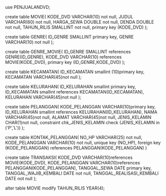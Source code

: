 use PENJUALANDVD;

create table MOVIE(
	KODE_DVD VARCHAR(10) not null,
	JUDUL VARCHAR(60) not null,
	HARGA_SEWA DOUBLE not null,
	DENDA DOUBLE not null,
	TAHUN_RILIS SMALLINT not null,
	primary key (KODE_DVD)
);


create table GENRE(
	ID_GENRE SMALLINT primary key,
	GENRE VARCHAR(10) not null
);

create table GENRE_MOVIE(
	ID_GENRE SMALLINT references GENRE(ID_GENRE),
	KODE_DVD VARCHAR(10) references MOVIE(KODE_DVD),
	primary key (ID_GENRE,KODE_DVD)
);

create table KECAMATAN(
	ID_KECAMATAN smallint (10)primary key,
	KECAMATAN VARCHAR(45)not null
);

create table KELURAHAN(
	ID_KELURAHAN smallint primary key,
	ID_KECAMATAN smallint references KECAMATAN(ID_KECAMATAN),
	KELURAHAN VARCHAR(45)not null
);

create table PELANGGAN(
	KODE_PELANGGAN VARCHAR(10)primary key,
	ID_KELURAHAN smallint references KELURAHAN(ID_KELURAHAN),
	NAMA VARCHAR(45)not null,
	ALAMAT VARCHAR(45)not null,
	JENIS_KELAMIN CHAR(1)not null,
	constraint chk_JENIS_KELAMIN check (JENIS_KELAMIN in ('P','L'))
);

create table KONTAK_PELANGGAN(
	NO_HP VARCHAR(25) not null,
	KODE_PELANGGAN VARCHAR(10) not null,
	unique key (NO_HP),
	foreign key (KODE_PELANGGAN) references PELANGGAN(KODE_PELANGGAN)
)

create table TRANSAKSI(
	KODE_DVD VARCHAR(10)references MOVIE(KODE_DVD),
	KODE_PELANGGAN VARCHAR(10)references PELANGGAN(KODE_PELANGGAN),
	TANGGAL_SEWA DATE primary key,
	TANGGAL_WAJIB_KEMBALI DATE not null,
	TANGGAL_REALISASI_KEMBALI DATE not null
);

alter table MOVIE modify TAHUN_RILIS YEAR(4);
